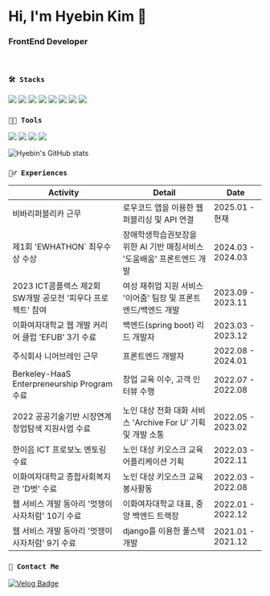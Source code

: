 # Hi, I'm Hyebin Kim 👋

### FrontEnd Developer
<br /> 

### `🛠️ Stacks`

<img src="https://img.shields.io/badge/Javascript-F7DF1E?style=for-the-badge&logo=javascript&logoColor=black"> <img src="https://img.shields.io/badge/Typescript-3178C6?style=for-the-badge&logo=Typescript&logoColor=white"> <img src="https://img.shields.io/badge/React-61DAFB?style=for-the-badge&logo=React&logoColor=black"> <img src="https://img.shields.io/badge/Java-007396?style=for-the-badge&logo=Java&logoColor=white"/> <img src="https://img.shields.io/badge/SpringBoot-6DB33F?style=for-the-badge&logo=SpringBoot&logoColor=white"/> <img src="https://img.shields.io/badge/MySQL-4479A1?style=for-the-badge&logo=MySQL&logoColor=white"/> <img src="https://img.shields.io/badge/Python-3766AB?style=for-the-badge&logo=Python&logoColor=white"/> <img src="https://img.shields.io/badge/Django-092E20?style=for-the-badge&logo=Django&logoColor=white"/> 

### `💪🏼 Tools`

 <img src="https://img.shields.io/badge/Visual Studio Code-007ACC?style=for-the-badge&logo=Visual Studio Code&logoColor=white"/> <img src="https://img.shields.io/badge/GitHub-181717?style=for-the-badge&logo=GitHub&logoColor=white"/> <img src="https://img.shields.io/badge/Eclipse IDE-2C2255?style=for-the-badge&logo=Eclipse IDE&logoColor=white"/> <img src="https://img.shields.io/badge/IntelliJ IDEA-000000?style=for-the-badge&logo=IntelliJ IDEA&logoColor=white"/> 

![Hyebin's GitHub stats](https://github-readme-stats.vercel.app/api?username=aoqlsdl&show_icons=true&theme=radical)


### `🏃‍♂️ Experiences`
|Activity|Detail|Date|
|------|---|---|
|비바리퍼블리카 근무|로우코드 앱을 이용한 웹 퍼블리싱 및 API 연결|2025.01 - 현재|
|제1회 'EWHATHON` 최우수상 수상|장애학생학습권보장을 위한 AI 기반 매칭서비스 '도움배움' 프론트엔드 개발|2024.03 - 2024.03|
|2023 ICT콤플렉스 제2회 SW개발 공모전 '피우다 프로젝트' 참여|여성 재취업 지원 서비스 '이어줌' 팀장 및 프론트엔드/백엔드 개발|2023.09 - 2023.11|
|이화여자대학교 웹 개발 커리어 클럽 'EFUB' 3기 수료|백엔드(spring boot) 리드 개발자|2023.03 - 2023.12|
|주식회사 니어브레인 근무|프론트엔드 개발자|2022.08 - 2024.01|
|Berkeley-HaaS Enterpreneurship Program 수료|창업 교육 이수, 고객 인터뷰 수행|2022.07 - 2022.08|
|2022 공공기술기반 시장연계 창업탐색 지원사업 수료|노인 대상 전화 대화 서비스 'Archive For U' 기획 및 개발 소통|2022.05 - 2023.02|
|한이음 ICT 프로보노 멘토링 수료|노인 대상 키오스크 교육 어플리케이션 기획|2022.03 - 2022.11|
|이화여자대학교 종합사회복지관 'D벗' 수료|노인 대상 키오스크 교육 봉사활동|2022.03 - 2022.08|
|웹 서비스 개발 동아리 '멋쟁이사자처럼' 10기 수료|이화여자대학교 대표, 중앙 백엔드 트랙장|2022.01 - 2022.12|
|웹 서비스 개발 동아리 '멋쟁이사자처럼' 9기 수료|django를 이용한 풀스택 개발|2021.01 - 2021.12|


### `💬 Contact Me`

[![Velog Badge](https://img.shields.io/badge/Velog-20C997?style=for-the-badge&logo=Velog&logoColor=white&link=https://velog.io/@aoqlsdl)](https://velog.io/@aoqlsdl)
  <!--[![Notion Badge](https://img.shields.io/badge/Notion-000000?style=for-the-badge&logo=Notion&logoColor=white&link=https://kimaebine.notion.site/1612a809df194bb892e7dc0f4947c300)](https://kimaebine.notion.site/1612a809df194bb892e7dc0f4947c300)-->

